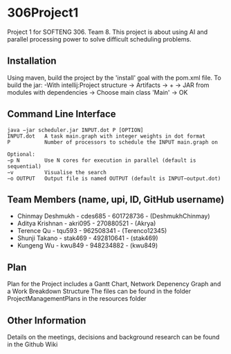 # 306Project1
Project 1 for SOFTENG 306. Team 8.
This project is about using AI and parallel processing power to solve difficult scheduling problems.

## Installation
Using maven, build the project by the 'install' goal with the pom.xml file.
To build the jar:
  -With intellij:Project structure -> Artifacts -> + -> JAR from modules with dependencies -> Choose main class 'Main' -> OK

## Command Line Interface
````+
java −jar scheduler.jar INPUT.dot P [OPTION]
INPUT.dot   A task main.graph with integer weights in dot format
P           Number of processors to schedule the INPUT main.graph on

Optional:
−p N        Use N cores for execution in parallel (default is sequential)
−v          Visualise the search
−o OUTPUT   Output file is named OUTPUT (default is INPUT−output.dot)
````

## Team Members (name, upi, ID, GitHub username)
- Chinmay Deshmukh - cdes685 - 601728736 - (DeshmukhChinmay)
- Aditya Krishnan - akri095 - 270880521 - (Akrya)
- Terence Qu - tqu593 - 962508341 - (Terenco12345)
- Shunji Takano - stak469 - 492810641 - (stak469)
- Kungeng Wu - kwu849 - 948234882 - (kwu849)



## Plan
Plan for the Project includes a Gantt Chart, Network Depenency Graph and a Work Breakdown Structure
The files can be found in the folder ProjectManagementPlans in the resources folder

## Other Information 
Details on the meetings, decisions and background research can be found in the Github Wiki
